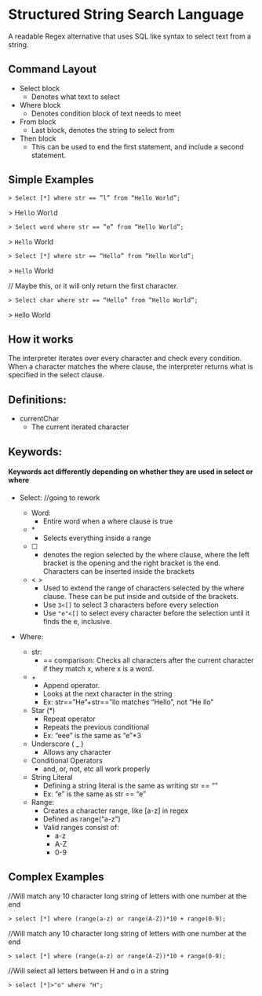 # Structured String Search Language
A readable Regex alternative that uses SQL like syntax to select text from a string.

## Command Layout
* Select block
  * Denotes what text to select
* Where block
  * Denotes condition block of text needs to meet
* From block
  * Last block, denotes the string to select from
* Then block
  * This can be used to end the first statement, and include a second statement.

## Simple Examples
```
> Select [*] where str == ”l” from “Hello World”;
```
\> He```ll```o Wor```l```d
```
> Select word where str == ”e” from “Hello World”;
```
\> ```Hello``` World
```
> Select [*] where str == “Hello” from “Hello World”;
```
\> ```Hello``` World

// Maybe this, or it will only return the first character.
```
> Select char where str == “Hello” from “Hello World”;
```
\> ```H```ello World



## How it works

The interpreter iterates over every character and check every condition. When a character matches the where clause, the interpreter returns what is specified in the select clause.

## Definitions:
* currentChar
  * The current iterated character

## Keywords: 
#### Keywords act differently depending on whether they are used in select or where
* Select: //going to rework
  * Word:
    * Entire word when a where clause is true
  * \*
    * Selects everything inside a range
  * [ ]
    * denotes the region selected by the where clause, where the left bracket is the opening and the right bracket is the end. Characters can be inserted inside the brackets
  * < >
    * Used to extend the range of characters selected by the where clause. These can be put inside and outside of the brackets.
    * Use ```3<[]``` to select 3 characters before every selection
    * Use ```"e"<[]``` to select every character before the selection until it finds the e, inclusive.
  
* Where:
  * str:
    * == comparison: Checks all characters after the current character if they match x, where x is a word.
  * \+
    * Append operator.
    * Looks at the next character in the string 
    * Ex: str==”He”+str==”llo matches “Hello”, not “He llo”
  * Star (\*)
    * Repeat operator
    * Repeats the previous conditional
    * Ex: “eee” is the same as “e”*3
  * Underscore ( _ )
    * Allows any character
  * Conditional Operators
    * and, or, not, etc all work properly
  * String Literal
    * Defining a string literal is the same as writing str == “”
    * Ex: “e” is the same as str == “e”
  * Range:
    * Creates a character range, like [a-z] in regex
    * Defined as range(“a-z”)
    * Valid ranges consist of:
      * a-z
      * A-Z
      * 0-9

## Complex Examples

//Will match any 10 character long string of letters with one number at the end
```
> select [*] where (range(a-z) or range(A-Z))*10 + range(0-9);
```

//Will match any 10 character long string of letters with one number at the end
```
> select [*] where (range(a-z) or range(A-Z))*10 + range(0-9);
```
//Will select all letters between H and o in a string
```
> select [*]>"o" where "H";
```



